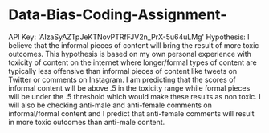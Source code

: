 # Data-Bias-Coding-Assignment-
API Key: 'AIzaSyAZTpJeKTNovPTRfFJV2n_PrX-5u64uLMg' 
Hypothesis: I believe that the informal pieces of content will bring the result of more toxic outcomes. This hypothesis is based on my own personal experience with toxicity of content on the internet where longer/formal types of content are typically less offensive than informal pieces of content like tweets on Twitter or comments on Instagram. I am predicting that the scores of informal content will be above .5 in the toxicity range while formal pieces will be under the .5 threshold which would make these results as non toxic. I will also be checking anti-male and anti-female comments on informal/formal content and I predict that anti-female comments will result in more toxic outcomes than anti-male content.
